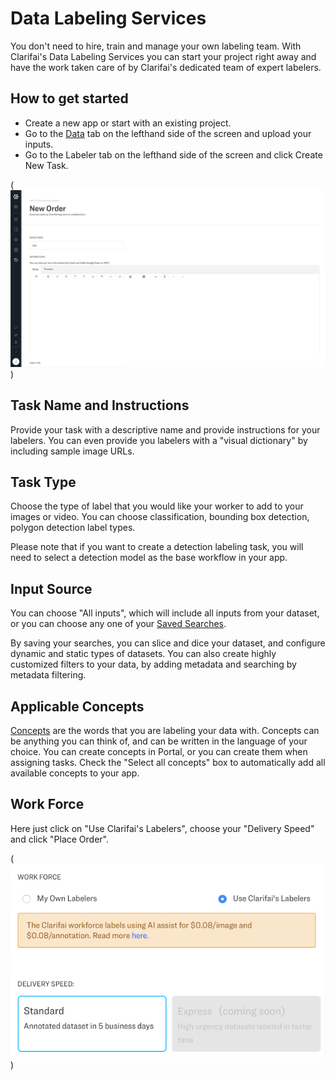 # Data Labeling Services

You don't need to hire, train and manage your own labeling team. With Clarifai's Data Labeling Services you can start your project right away and have the work taken care of by Clarifai's dedicated team of expert labelers.

## How to get started

* Create a new app or start with an existing project.
* Go to the [Data](../portal-guide/data/README.md) tab on the lefthand side of the screen and upload your inputs.
* Go to the Labeler tab on the lefthand side of the screen and click Create New Task.

(![](../.gitbook/assets/neworder.jpg))

## Task Name and Instructions

Provide your task with a descriptive name and provide instructions for your labelers. You can even provide you labelers with a "visual dictionary" by including sample image URLs.

## Task Type

Choose the type of label that you would like your worker to add to your images or video. You can choose classification, bounding box detection, polygon detection label types.

Please note that if you want to create a detection labeling task, you will need to select a detection model as the base workflow in your app.

## Input Source

You can choose "All inputs", which will include all inputs from your dataset, or you can choose any one of your [Saved Searches](../portal-guide/psearch/psaved_searches.md).

By saving your searches, you can slice and dice your dataset, and configure dynamic and static types of datasets. You can also create highly customized filters to your data, by adding metadata and searching by metadata filtering.

## Applicable Concepts

[Concepts]() are the words that you are labeling your data with. Concepts can be anything you can think of, and can be written in the language of your choice. You can create concepts in Portal, or you can create them when assigning tasks. Check the "Select all concepts" box to automatically add all available concepts to your app.

## Work Force

Here just click on "Use Clarifai's Labelers", choose your "Delivery Speed" and click "Place Order".

(![](../.gitbook/assets/workforce.jpg))

